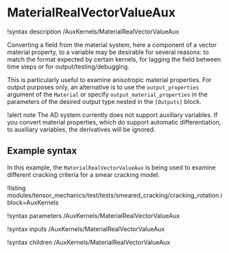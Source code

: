 # MaterialRealVectorValueAux

!syntax description /AuxKernels/MaterialRealVectorValueAux

Converting a field from the material system, here a component of a vector material property,
to a variable may be desirable for several reasons: to match the format expected by certain
kernels, for lagging the field between time steps or for output/testing/debugging.

This is particularly useful to examine anisotropic material properties. For output
purposes only, an alternative is to use the `output_properties` argument of the `Material`
or specify `output_material_properties` in the parameters of the desired output type nested in
the `[Outputs]` block.

!alert note
The AD system currently does not support auxiliary variables. If you convert material properties, which
do support automatic differentiation, to auxiliary variables, the derivatives will be ignored.

## Example syntax

In this example, the `MaterialRealVectorValueAux` is being used to examine different cracking criteria
for a smear cracking model.

!listing modules/tensor_mechanics/test/tests/smeared_cracking/cracking_rotation.i block=AuxKernels

!syntax parameters /AuxKernels/MaterialRealVectorValueAux

!syntax inputs /AuxKernels/MaterialRealVectorValueAux

!syntax children /AuxKernels/MaterialRealVectorValueAux

